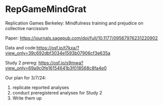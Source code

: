 # RepGameMindGrat
Replication Games Berkeley: Mindfulness training and prejudice on collective narcissism

Paper: https://journals.sagepub.com/doi/full/10.1177/09567976231220902

Data and code:https://osf.io/t7kxa/?view_only=39c692dbf3034e1593b07906cf3e635a

Study 2 prereg: https://osf.io/s9mwa?view_only=69a9c0fe16154641b3f018568c8fa4e0

Our plan for 3/7/24:
1. replicate reported analyses
2. conduct preregistered analyses for Study 2
3. Write them up
